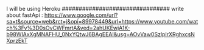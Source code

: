 I will be using Heroku
################################
write about fastApi : https://www.google.com/url?sa=t&source=web&rct=j&opi=89978449&url=https://www.youtube.com/watch%3Fv%3D0sOvCWFmrtA&ved=2ahUKEwjA1K-b98WIAxXgMNAFHU_0NxYQtwJ6BAgEEAI&usg=AOvVaw0SzlpIrXRghxcsNXprzEkT
